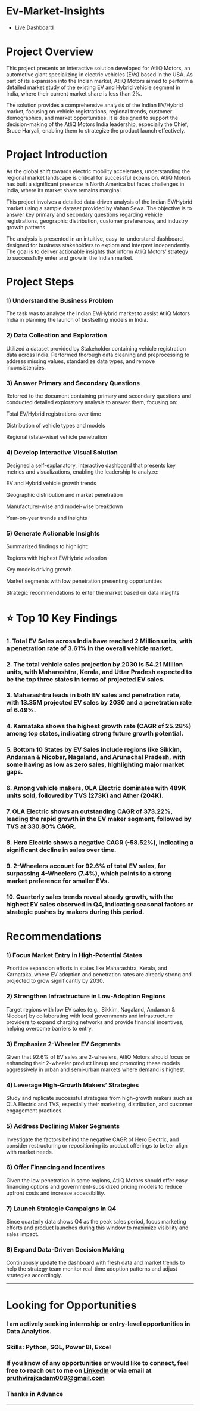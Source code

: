 # Ev-Market-Insights
- [Live Dashboard](https://app.powerbi.com/view?r=eyJrIjoiNzMyNzhhMjctODVhMC00MWEzLWIwZjctZDA1MzE2MDdkOWI0IiwidCI6IjgzYTI2YTFiLTkzN2MtNDMyNy1iNzEzLWM5OWUzMjQ4MjU3NCJ9)

# Project Overview
This project presents an interactive solution developed for AtliQ Motors, an automotive giant specializing in electric vehicles (EVs) based in the USA. As part of its expansion
into the Indian market, AtliQ Motors aimed to perform a detailed market study of the existing EV and Hybrid vehicle segment in India, where their current market share is less
than 2%.

The solution provides a comprehensive analysis of the Indian EV/Hybrid market, focusing on vehicle registrations, regional trends, customer demographics, and market
opportunities. It is designed to support the decision-making of the AtliQ Motors India leadership, especially the Chief, Bruce Haryali, enabling them to strategize the product
launch effectively.


# Project Introduction
As the global shift towards electric mobility accelerates, understanding the regional market landscape is critical for successful expansion. AtliQ Motors has built a significant
presence in North America but faces challenges in India, where its market share remains marginal.

This project involves a detailed data-driven analysis of the Indian EV/Hybrid market using a sample dataset provided by Vahan Sewa. The objective is to answer key primary and
secondary questions regarding vehicle registrations, geographic distribution, customer preferences, and industry growth patterns.

The analysis is presented in an intuitive, easy-to-understand dashboard, designed for business stakeholders to explore and interpret independently. The goal is to deliver
actionable insights that inform AtliQ Motors’ strategy to successfully enter and grow in the Indian market.


# Project Steps

### 1) Understand the Business Problem
The task was to analyze the Indian EV/Hybrid market to assist AtliQ Motors India in planning the launch of bestselling models in India.

### 2) Data Collection and Exploration

Utilized a dataset provided by Stakeholder containing vehicle registration data across India.
Performed thorough data cleaning and preprocessing to address missing values, standardize data types, and remove inconsistencies.

### 3) Answer Primary and Secondary Questions
Referred to the document containing primary and secondary questions and conducted detailed exploratory analysis to answer them, focusing on:

Total EV/Hybrid registrations over time

Distribution of vehicle types and models

Regional (state-wise) vehicle penetration


### 4) Develop Interactive Visual Solution
Designed a self-explanatory, interactive dashboard that presents key metrics and visualizations, enabling the leadership to analyze:

EV and Hybrid vehicle growth trends

Geographic distribution and market penetration

Manufacturer-wise and model-wise breakdown

Year-on-year trends and insights

### 5) Generate Actionable Insights
Summarized findings to highlight:

Regions with highest EV/Hybrid adoption

Key models driving growth

Market segments with low penetration presenting opportunities

Strategic recommendations to enter the market based on data insights


# ⭐ Top 10 Key Findings

### 1. Total EV Sales across India have reached 2 Million units, with a penetration rate of 3.61% in the overall vehicle market.

### 2. The total vehicle sales projection by 2030 is 54.21 Million units, with Maharashtra, Kerala, and Uttar Pradesh expected to be the top three states in terms of projected EV sales.

### 3. Maharashtra leads in both EV sales and penetration rate, with 13.35M projected EV sales by 2030 and a penetration rate of 6.49%.

### 4. Karnataka shows the highest growth rate (CAGR of 25.28%) among top states, indicating strong future growth potential.

### 5. Bottom 10 States by EV Sales include regions like Sikkim, Andaman & Nicobar, Nagaland, and Arunachal Pradesh, with some having as low as zero sales, highlighting major market gaps.

### 6. Among vehicle makers, OLA Electric dominates with 489K units sold, followed by TVS (273K) and Ather (204K).

### 7. OLA Electric shows an outstanding CAGR of 373.22%, leading the rapid growth in the EV maker segment, followed by TVS at 330.80% CAGR.

### 8. Hero Electric shows a negative CAGR (-58.52%), indicating a significant decline in sales over time.

### 9. 2-Wheelers account for 92.6% of total EV sales, far surpassing 4-Wheelers (7.4%), which points to a strong market preference for smaller EVs.

### 10. Quarterly sales trends reveal steady growth, with the highest EV sales observed in Q4, indicating seasonal factors or strategic pushes by makers during this period.


# Recommendations

### 1) Focus Market Entry in High-Potential States
Prioritize expansion efforts in states like Maharashtra, Kerala, and Karnataka, where EV adoption and penetration rates are already strong and projected to grow significantly
by 2030.

### 2) Strengthen Infrastructure in Low-Adoption Regions
Target regions with low EV sales (e.g., Sikkim, Nagaland, Andaman & Nicobar) by collaborating with local governments and infrastructure providers to expand charging networks and provide financial incentives, helping overcome barriers to entry.

### 3) Emphasize 2-Wheeler EV Segments
Given that 92.6% of EV sales are 2-wheelers, AtliQ Motors should focus on enhancing their 2-wheeler product lineup and promoting these models aggressively in urban and semi-urban markets where demand is highest.

### 4) Leverage High-Growth Makers’ Strategies
Study and replicate successful strategies from high-growth makers such as OLA Electric and TVS, especially their marketing, distribution, and customer engagement practices.

### 5) Address Declining Maker Segments
Investigate the factors behind the negative CAGR of Hero Electric, and consider restructuring or repositioning its product offerings to better align with market needs.

### 6) Offer Financing and Incentives
Given the low penetration in some regions, AtliQ Motors should offer easy financing options and government-subsidized pricing models to reduce upfront costs and increase accessibility.

### 7) Launch Strategic Campaigns in Q4
Since quarterly data shows Q4 as the peak sales period, focus marketing efforts and product launches during this window to maximize visibility and sales impact.

### 8) Expand Data-Driven Decision Making
Continuously update the dashboard with fresh data and market trends to help the strategy team monitor real-time adoption patterns and adjust strategies accordingly.

--------------------------------------------------------------------------------------------------------------------------------------------------------------------------------

# Looking for Opportunities

### I am actively seeking internship or entry-level opportunities in Data Analytics.
### Skills: Python, SQL, Power BI, Excel
### If you know of any opportunities or would like to connect, feel free to reach out to me on [LinkedIn](https://www.linkedin.com/in/pruthviraj-kadam-patil/) or via email at pruthvirajkadam009@gmail.com

### Thanks in Advance
--------------------------------------------------------------------------------------------------------------------------------------------------------------------------------
